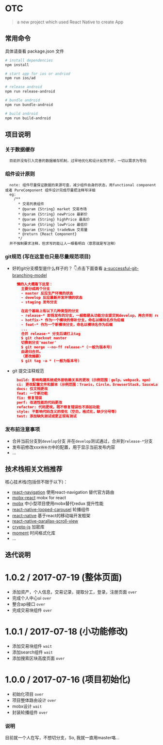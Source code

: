 # OTC

> a new project which used React Native to create App

## 常用命令

具体请查看 package.json 文件

``` bash
# install dependencies
npm install

# start app for ios or andriod
npm run ios/ad

# release android
npm run release-android 

# bundle android
npm run bundle-android 

# build android
npm run build-android

```

## 项目说明

### 关于数据缓存

```
  目前并没有引入完善的数据缓存机制，过早地优化和设计反而不好，一切以需求为导向
```

### 组件设计原则

```
  note: 组件尽量保证数据的来源可查，减少组件自身的状态，用functional component 或者 PureComponent 组件设计完成尽量把注释写详细
  eg:
    /**
      * 交易列表组件
      * @param {String} market 交易市场 
      * @param {String} newPrice 最新价 
      * @param {String} highPrice 最高价 
      * @param {String} lowPrice 最低价 
      * @param {String} tradeNum 交易量 
      * @return {React Component}
      */
  并不强制要求注释，但求写的能让人一眼看明白（意思就是写注释）
```

### git规范 (写在这里也只是尽量规范项目)
- 好的git分支模型是什么样子的？ 👇点击下面查看
  [a-successful-git-branching-model](http://nvie.com/posts/a-successful-git-branching-model/) 
  ```json
    懒的人大概看下这里：
      主要分成两个分支
      - master 反应生产环境的状态
      - develop 反应最新开发环境的状态
      - staging 发布分支

      在这个基础上有以下几种类型的分支
      - release-* 即将发布的分支，一般都是从功能分支提交到develop，再合并到 release-* 分支。发布前尽量少做修改
      - hotfix-* 作为一个模块的修补分支，命名以模块名作为后缀
      - feat-* 作为一个新模块分支，命名以模块名作为后缀
      ...
      合并 release-* 分支后请打上tag
      $ git checkout master
      切换到分支'master' 
      $ git merge --no-ff release-* (一般为版本号)
      由递归合并。
      （更改摘要）
      $ git tag -a * (一般为版本号)
  ```
- git 提交注释规范
  ```json
    build: 影响构建系统或外部依赖关系的更改（示例范围：gulp，webpack，npm）
    ci: 更改配置文件和脚本（示例范围：Travis，Circle，BrowserStack，SauceLabs
    docs: 仅文档更改
    feat: 一个新功能
    fix: 修复错误
    perf: 改进性能的代码更改
    refactor: 代码更改，既不修复错误也不添加功能
    style: 不影响代码含义的变化（空白，格式化，缺少分号等）
    test: 添加缺失测试或更正现有测试
  ```

### 发布前注意事项

* 合并当前分支到`develop`分支 并在`develop`测试通过，合并到`release-*`分支
* 发布前修改xxx`待补充`中的配置，用于显示当前发布内容
* ...

## 技术栈相关文档推荐

核心技术栈(包括但不限于以下)：
- [react-navigation](https://github.com/react-community/react-navigation) 使用react-navigation 替代官方路由
- [mobx-react](https://github.com/mobxjs/mobx-react) mobx for react
- [mobx](https://github.com/mobxjs/mobx) 中小型项目使用mobx替代redux 提升性能
- [react-native-looped-carousel](https://github.com/appintheair/react-native-looped-carousel) 轮播组件
- [react-native](https://github.com/facebook/react-native) 基于react的移动端开发框架
- [react-native-parallax-scroll-view](https://github.com/jaysoo/react-native-parallax-scroll-view)
- [crypto-js](https://github.com/brix/crypto-js) 加密库
- [moment](https://github.com/moment/moment) 时间格式化库
- ...

## 迭代说明

1.0.2 / 2017-07-19 (整体页面)
===================

* 添加资产，个人信息，交易记录，提取分工，登录，注册页面 `over`
* 完成个人中心ui `over`
* 整合api接口 `over`
* 完成交易块组件 `over`

1.0.1 / 2017-07-18 (小功能修改)
===================

* 添加交易块组件 `wait`
* 添加search组件 `wait`
* 添加搜索区块高度页面 `over`

1.0.0 / 2017-07-16 (项目初始化)
===================

* 初始化项目 `over`
* 项目整体路由设计 `over`
* mobx设计 `wait`
* 封装轮播组件 `over`


### 说明

目前就一个人在写，不想切分支，So, 我就一直用master咯...